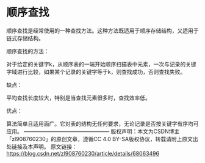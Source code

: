 # 顺序查找
顺序查找是经常使用的一种查找方法。这种方法既适用于顺序存储结构，又适用于链式存储结构。



顺序查找的方法：

对于给定的关键字k，从顺序表的一端开始顺序扫描表中元素，一次与记录的关键字域进行比较，如果某个记录的关键字等于k，则查找成功，否则查找失败。



缺点：

平均查找长度较大，特别是当查找元素很多时，查找效率低。



优点：

算法简单且适用面广。它对表的结构无任何要求，无论记录是否按关键字有序均可应用。
————————————————
版权声明：本文为CSDN博主「zl908760230」的原创文章，遵循CC 4.0 BY-SA版权协议，转载请附上原文出处链接及本声明。
原文链接：https://blog.csdn.net/zl908760230/article/details/68063496